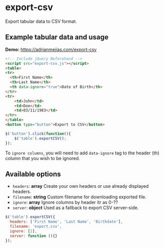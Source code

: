 export-csv
==========

Export tabular data to CSV format.

Example tabular data and usage
------------

**Demo:** https://adrianmejias.com/export-csv

```html
<!-- Include jQuery Beforehand -->
<script src="export-csv.js"></script>
<table>
<tr>
  <th>First Name</th>
  <th>Last Name</th>
  <th data-ignore="true">Date of Birth</th>
</tr>
<tr>
	<td>John</td>
	<td>Doe</td>
	<td>03/11/1983</td>
</tr>
</table>
<button type="button">Export to CSV</button>
```

```javascript
$('button').click(function(){
	$('table').exportCSV();
});
```

To ``ignore columns``, you will need to add ``data-ignore`` tag to the header (th) column that you wish to be ignored.

Available options
------------

* ``headers``: **array** Create your own headers or use already displayed headers.
* ``filename``: **string** Custom filename for downloading exported file.
* ``ignore``: **array** Ignore columns by header itr as 0-??
* ``server``: **object** Used as a fallback to export CSV server-side.

```javascript
$('table').exportCSV({
  headers: ['First Name', 'Last Name', 'Birthdate'],
  filename: 'export.csv',
  ignore: [2],
  server: function (){}
});
```